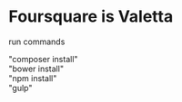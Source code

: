 # Foursquare is Valetta
run commands

"composer install"<br>
"bower install"<br>
"npm install"<br>
"gulp"<br>